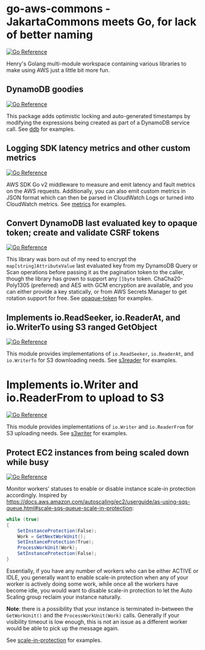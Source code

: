 # go-aws-commons - JakartaCommons meets Go, for lack of better naming

[![Go Reference](https://pkg.go.dev/badge/github.com/nguyengg/go-aws-commons.svg)](https://pkg.go.dev/github.com/nguyengg/go-aws-commons)

Henry's Golang multi-module workspace containing various libraries to make using AWS just a little bit more fun.

## DynamoDB goodies

[![Go Reference](https://pkg.go.dev/badge/github.com/nguyengg/go-aws-commons/ddb.svg)](https://pkg.go.dev/github.com/nguyengg/go-aws-commons/ddb)

This package adds optimistic locking and auto-generated timestamps by modifying the expressions being created as part of
a DynamoDB service call. See [ddb](ddb) for examples.

## Logging SDK latency metrics and other custom metrics

[![Go Reference](https://pkg.go.dev/badge/github.com/nguyengg/go-aws-commons/metrics.svg)](https://pkg.go.dev/github.com/nguyengg/go-aws-commons/metrics)

AWS SDK Go v2 middleware to measure and emit latency and fault metrics on the AWS requests. Additionally, you can also
emit custom metrics in JSON format which can then be parsed in CloudWatch Logs or turned into CloudWatch metrics. See
[metrics](metrics) for examples.

## Convert DynamoDB last evaluated key to opaque token; create and validate CSRF tokens

[![Go Reference](https://pkg.go.dev/badge/github.com/nguyengg/go-aws-commons/opaque-token.svg)](https://pkg.go.dev/github.com/nguyengg/go-aws-commons/opaque-token)

This library was born out of my need to encrypt the `map[string]AttributeValue` last evaluated key from my DynamoDB
Query or Scan operations before passing it as the pagination token to the caller, though the library has grown to
support any `[]byte` token. ChaCha20-Poly1305 (preferred) and AES with GCM encryption are available, and you can either
provide a key statically, or from AWS Secrets Manager to get rotation support for free. See [opaque-token](opaque-token)
for examples.

## Implements io.ReadSeeker, io.ReaderAt, and io.WriterTo using S3 ranged GetObject

[![Go Reference](https://pkg.go.dev/badge/github.com/nguyengg/go-aws-commons/s3reader.svg)](https://pkg.go.dev/github.com/nguyengg/go-aws-commons/s3reader)

This module provides implementations of `io.ReadSeeker`, `io.ReaderAt`, and `io.WriterTo` for S3 downloading needs. See
[s3reader](s3reader) for examples.

# Implements io.Writer and io.ReaderFrom to upload to S3

[![Go Reference](https://pkg.go.dev/badge/github.com/nguyengg/go-aws-commons/s3writer.svg)](https://pkg.go.dev/github.com/nguyengg/go-aws-commons/s3writer)

This module provides implementations of `io.Writer` and `io.ReaderFrom` for S3 uploading needs. See [s3writer](s3writer)
for examples.

## Protect EC2 instances from being scaled down while busy

[![Go Reference](https://pkg.go.dev/badge/github.com/nguyengg/go-aws-commons/scale-in-protection.svg)](https://pkg.go.dev/github.com/nguyengg/go-aws-commons/scale-in-protection)

Monitor workers' statuses to enable or disable instance scale-in protection accordingly. Inspired by
https://docs.aws.amazon.com/autoscaling/ec2/userguide/as-using-sqs-queue.html#scale-sqs-queue-scale-in-protection:

```java
while (true)
{
    SetInstanceProtection(False);
    Work = GetNextWorkUnit();
    SetInstanceProtection(True);
    ProcessWorkUnit(Work);
    SetInstanceProtection(False);
}
```

Essentially, if you have any number of workers who can be either ACTIVE or IDLE, you generally want to enable scale-in
protection when any of your worker is actively doing some work, while once all the workers have become idle, you would
want to disable scale-in protection to let the Auto Scaling group reclaim your instance naturally.

**Note**: there is a possibility that your instance is terminated in-between the `GetWorkUnit()` and the
`ProcessWorkUnit(Work)` calls. Generally if your visibility timeout is low enough, this is not an issue as a different
worker would be able to pick up the message again.

See [scale-in-protection](scale-in-protection) for examples.
